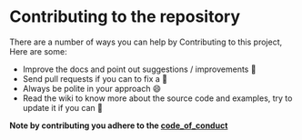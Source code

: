 # Contributing to the repository

There are a number of ways you can help by Contributing to this project, Here are some:

- Improve the docs and point out suggestions / improvements :open_file_folder:
- Send pull requests if you can to fix a :bug:
- Always be polite in your approach :smile:
- Read the wiki to know more about the source code and examples, try to update it if you can :information_desk_person:

**Note by contributing you adhere to the [code_of_conduct](https://github.com/puranjayjain/youtube-dl-gui/blob/master/.github/CODE_OF_CONDUCT.md)**
